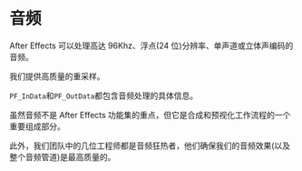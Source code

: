 # 音频

After Effects 可以处理高达 96Khz、浮点(24 位)分辨率、单声道或立体声编码的音频。

我们提供高质量的重采样。

`PF_InData`和`PF_OutData`都包含音频处理的具体信息。

虽然音频不是 After Effects 功能集的重点，但它是合成和预视化工作流程的一个重要组成部分。

此外，我们团队中的几位工程师都是音频狂热者，他们确保我们的音频效果(以及整个音频管道)是最高质量的。
